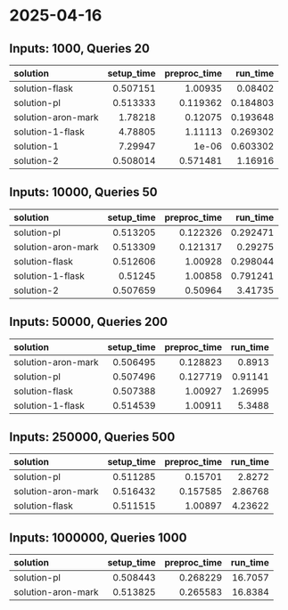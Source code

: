 # 2025-04-16

## Inputs: 1000, Queries 20

| solution           |   setup_time |   preproc_time |   run_time |
|:-------------------|-------------:|---------------:|-----------:|
| solution-flask     |     0.507151 |       1.00935  |   0.08402  |
| solution-pl        |     0.513333 |       0.119362 |   0.184803 |
| solution-aron-mark |     1.78218  |       0.12075  |   0.193648 |
| solution-1-flask   |     4.78805  |       1.11113  |   0.269302 |
| solution-1         |     7.29947  |       1e-06    |   0.603302 |
| solution-2         |     0.508014 |       0.571481 |   1.16916  |

## Inputs: 10000, Queries 50

| solution           |   setup_time |   preproc_time |   run_time |
|:-------------------|-------------:|---------------:|-----------:|
| solution-pl        |     0.513205 |       0.122326 |   0.292471 |
| solution-aron-mark |     0.513309 |       0.121317 |   0.29275  |
| solution-flask     |     0.512606 |       1.00928  |   0.298044 |
| solution-1-flask   |     0.51245  |       1.00858  |   0.791241 |
| solution-2         |     0.507659 |       0.50964  |   3.41735  |

## Inputs: 50000, Queries 200

| solution           |   setup_time |   preproc_time |   run_time |
|:-------------------|-------------:|---------------:|-----------:|
| solution-aron-mark |     0.506495 |       0.128823 |    0.8913  |
| solution-pl        |     0.507496 |       0.127719 |    0.91141 |
| solution-flask     |     0.507388 |       1.00927  |    1.26995 |
| solution-1-flask   |     0.514539 |       1.00911  |    5.3488  |

## Inputs: 250000, Queries 500

| solution           |   setup_time |   preproc_time |   run_time |
|:-------------------|-------------:|---------------:|-----------:|
| solution-pl        |     0.511285 |       0.15701  |    2.8272  |
| solution-aron-mark |     0.516432 |       0.157585 |    2.86768 |
| solution-flask     |     0.511515 |       1.00897  |    4.23622 |

## Inputs: 1000000, Queries 1000

| solution           |   setup_time |   preproc_time |   run_time |
|:-------------------|-------------:|---------------:|-----------:|
| solution-pl        |     0.508443 |       0.268229 |    16.7057 |
| solution-aron-mark |     0.513825 |       0.265583 |    16.8384 |